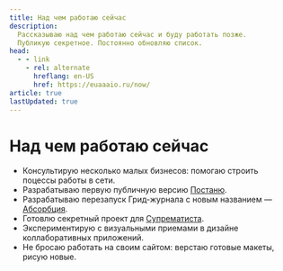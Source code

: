 ```yaml
---
title: Над чем работаю сейчас
description:
  Рассказываю над чем работаю сейчас и буду работать позже.
  Публикую секретное. Постоянно обновляю список.
head:
  - - link
    - rel: alternate
      hreflang: en-US
      href: https://euaaaio.ru/now/
article: true
lastUpdated: true
---
```


# Над чем работаю сейчас

- Консультирую несколько малых бизнесов: помогаю строить поцессы работы в сети.
- Разрабатываю первую публичную версию [Постаню](https://postanu.com).
- Разрабатываю перезапуск Грид-журнала с новым названием — [Абсорбция](https://absorptie.cc).
- Готовлю секретный проект для [Супрематиста](https://suprematist.cc).
- Экспериментирую с&nbsp;визуальными приемами в&nbsp;дизайне коллаборативных приложений.
- Не&nbsp;бросаю работать на&nbsp;своим сайтом: верстаю готовые макеты, рисую новые.
